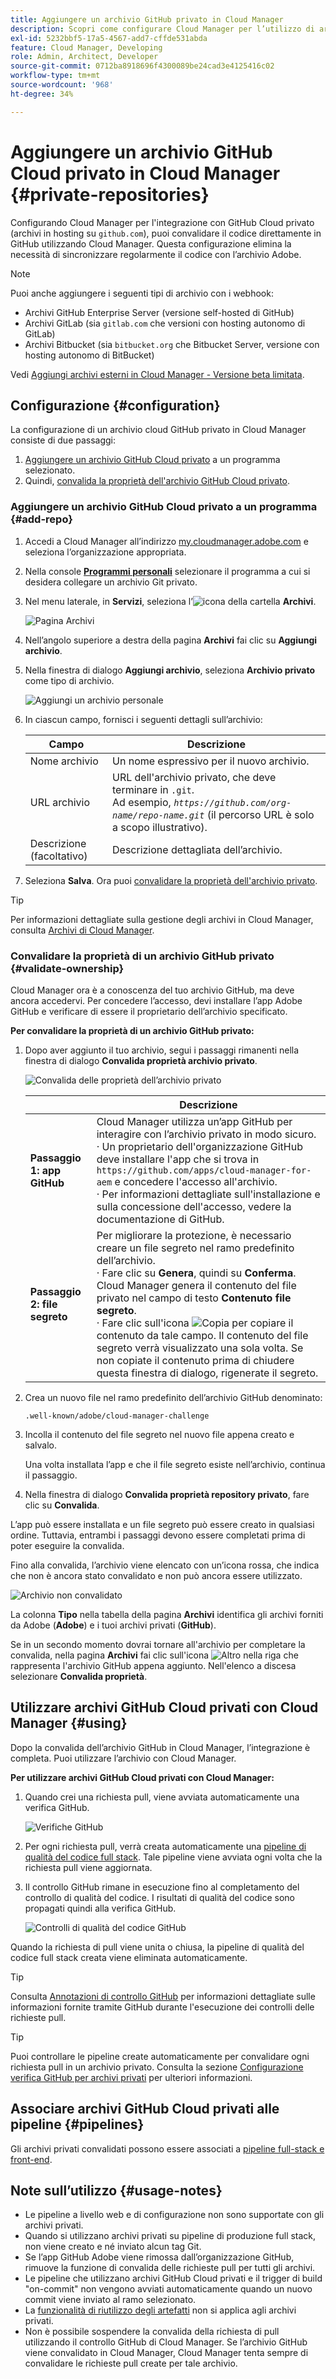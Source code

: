 ```yaml
---
title: Aggiungere un archivio GitHub privato in Cloud Manager
description: Scopri come configurare Cloud Manager per l’utilizzo di archivi GitHub privati.
exl-id: 5232bbf5-17a5-4567-add7-cffde531abda
feature: Cloud Manager, Developing
role: Admin, Architect, Developer
source-git-commit: 0712ba8918696f4300089be24cad3e4125416c02
workflow-type: tm+mt
source-wordcount: '968'
ht-degree: 34%

---
```


# Aggiungere un archivio GitHub Cloud privato in Cloud Manager {#private-repositories}

Configurando Cloud Manager per l&#39;integrazione con GitHub Cloud privato (archivi in hosting su `github.com`), puoi convalidare il codice direttamente in GitHub utilizzando Cloud Manager. Questa configurazione elimina la necessità di sincronizzare regolarmente il codice con l’archivio Adobe.

>[!NOTE]
>
>Puoi anche aggiungere i seguenti tipi di archivio con i webhook:
>
>* Archivi GitHub Enterprise Server (versione self-hosted di GitHub)
>* Archivi GitLab (sia `gitlab.com` che versioni con hosting autonomo di GitLab)
>* Archivi Bitbucket (sia `bitbucket.org` che Bitbucket Server, versione con hosting autonomo di BitBucket)
>
>Vedi [Aggiungi archivi esterni in Cloud Manager - Versione beta limitata](/help/implementing/cloud-manager/managing-code/external-repositories.md).

<!-- CONSIDER ADDING MORE DETAIL... THE WHY. Some key points about this capability include the following:

* **Direct Integration**: With this setup, you can directly link your private GitHub repositories to Cloud Manager, allowing for seamless code validation, deployment, and CI/CD (Continuous Integration/Continuous Deployment) pipelines without needing to maintain a separate sync process with Adobe's default Git repository.

* **Customization and Autonomy**: Companies often prefer managing their own source code repositories for security, control, and integration purposes. "Build your own GitHub" allows organizations to maintain their internal development processes while leveraging the full functionality of Cloud Manager for building, testing, and deploying AEM (Adobe Experience Manager) applications.

* **Simplified Workflow**: It reduces the overhead of synchronizing code between multiple repositories by allowing Cloud Manager to access the organization's private repository directly, making the development cycle faster and more efficient.

* **CI/CD Pipelines**: Teams can still benefit from Adobe Cloud Manager's automated build, test, and deployment processes, as the integration allows the CI/CD pipelines to pull code from the organization's own GitHub repository.

In essence, a "Build your own GitHub" in Adobe Cloud Manager empowers teams to manage their own GitHub repositories while still using the robust deployment and validation capabilities of Cloud Manager.

>[!NOTE]
>
>This feature is exclusive to public GitHub. Support for self-hosted GitHub is not available. -->

## Configurazione {#configuration}

La configurazione di un archivio cloud GitHub privato in Cloud Manager consiste di due passaggi:

1. [Aggiungere un archivio GitHub Cloud privato](#add-repo) a un programma selezionato.
1. Quindi, [convalida la proprietà dell&#39;archivio GitHub Cloud privato](#validate-ownership).



### Aggiungere un archivio GitHub Cloud privato a un programma {#add-repo}

1. Accedi a Cloud Manager all’indirizzo [my.cloudmanager.adobe.com](https://my.cloudmanager.adobe.com/) e seleziona l’organizzazione appropriata.

1. Nella console **[Programmi personali](/help/implementing/cloud-manager/navigation.md#my-programs)** selezionare il programma a cui si desidera collegare un archivio Git privato.

1. Nel menu laterale, in **Servizi**, seleziona l’![icona della cartella](https://spectrum.adobe.com/static/icons/workflow_18/Smock_Folder_18_N.svg) **Archivi**.

   ![Pagina Archivi](/help/implementing/cloud-manager/managing-code/assets/repositories-tab.png)

1. Nell’angolo superiore a destra della pagina **Archivi** fai clic su **Aggiungi archivio**.

1. Nella finestra di dialogo **Aggiungi archivio**, seleziona **Archivio privato** come tipo di archivio.

   ![Aggiungi un archivio personale](/help/implementing/cloud-manager/assets/repos/add-own-github.png)

1. In ciascun campo, fornisci i seguenti dettagli sull’archivio:

   | Campo | Descrizione |
   | --- | --- |
   | Nome archivio | Un nome espressivo per il nuovo archivio. |
   | URL archivio | URL dell&#39;archivio privato, che deve terminare in `.git`.<br>Ad esempio, *`https://github.com/org-name/repo-name.git`* (il percorso URL è solo a scopo illustrativo). |
   | Descrizione (facoltativo) | Descrizione dettagliata dell’archivio. |

1. Seleziona **Salva**.
Ora puoi [convalidare la proprietà dell&#39;archivio privato](#validate-ownership).

>[!TIP]
>
>Per informazioni dettagliate sulla gestione degli archivi in Cloud Manager, consulta [Archivi di Cloud Manager](/help/implementing/cloud-manager/managing-code/managing-repositories.md).


### Convalidare la proprietà di un archivio GitHub privato {#validate-ownership}

Cloud Manager ora è a conoscenza del tuo archivio GitHub, ma deve ancora accedervi. Per concedere l’accesso, devi installare l’app Adobe GitHub e verificare di essere il proprietario dell’archivio specificato.

**Per convalidare la proprietà di un archivio GitHub privato:**

1. Dopo aver aggiunto il tuo archivio, segui i passaggi rimanenti nella finestra di dialogo **Convalida proprietà archivio privato**.

   ![Convalida delle proprietà dell’archivio privato](/help/implementing/cloud-manager/assets/repos/private-repo-validate.png)

   |  | Descrizione |
   | --- | --- |
   | **Passaggio 1: app GitHub** | Cloud Manager utilizza un’app GitHub per interagire con l’archivio privato in modo sicuro.<br>· Un proprietario dell&#39;organizzazione GitHub deve installare l&#39;app che si trova in `https://github.com/apps/cloud-manager-for-aem` e concedere l&#39;accesso all&#39;archivio.<br>· Per informazioni dettagliate sull&#39;installazione e sulla concessione dell&#39;accesso, vedere la documentazione di GitHub. |
   | **Passaggio 2: file segreto** | Per migliorare la protezione, è necessario creare un file segreto nel ramo predefinito dell’archivio.<br>· Fare clic su **Genera**, quindi su **Conferma**. Cloud Manager genera il contenuto del file privato nel campo di testo **Contenuto file segreto**.<br>· Fare clic sull&#39;icona ![Copia](https://spectrum.adobe.com/static/icons/workflow_18/Smock_Copy_18_N.svg) per copiare il contenuto da tale campo. Il contenuto del file segreto verrà visualizzato una sola volta. Se non copiate il contenuto prima di chiudere questa finestra di dialogo, rigenerate il segreto. |

1. Crea un nuovo file nel ramo predefinito dell’archivio GitHub denominato:

   `.well-known/adobe/cloud-manager-challenge`

1. Incolla il contenuto del file segreto nel nuovo file appena creato e salvalo.

   Una volta installata l’app e che il file segreto esiste nell’archivio, continua il passaggio.

1. Nella finestra di dialogo **Convalida proprietà repository privato**, fare clic su **Convalida**.

L’app può essere installata e un file segreto può essere creato in qualsiasi ordine. Tuttavia, entrambi i passaggi devono essere completati prima di poter eseguire la convalida.

Fino alla convalida, l’archivio viene elencato con un’icona rossa, che indica che non è ancora stato convalidato e non può ancora essere utilizzato.

![Archivio non convalidato](/help/implementing/cloud-manager/assets/repos/unvalidated-repo.png)

La colonna **Tipo** nella tabella della pagina **Archivi** identifica gli archivi forniti da Adobe (**Adobe**) e i tuoi archivi privati (**GitHub**).

Se in un secondo momento dovrai tornare all&#39;archivio per completare la convalida, nella pagina **Archivi** fai clic sull&#39;icona ![Altro](https://spectrum.adobe.com/static/icons/workflow_18/Smock_More_18_N.svg) nella riga che rappresenta l&#39;archivio GitHub appena aggiunto. Nell&#39;elenco a discesa selezionare **Convalida proprietà**.



## Utilizzare archivi GitHub Cloud privati con Cloud Manager {#using}

Dopo la convalida dell’archivio GitHub in Cloud Manager, l’integrazione è completa. Puoi utilizzare l’archivio con Cloud Manager.

**Per utilizzare archivi GitHub Cloud privati con Cloud Manager:**

1. Quando crei una richiesta pull, viene avviata automaticamente una verifica GitHub.

   ![Verifiche GitHub](/help/implementing/cloud-manager/assets/repos/github-checks.png)

1. Per ogni richiesta pull, verrà creata automaticamente una [pipeline di qualità del codice full stack](/help/implementing/cloud-manager/configuring-pipelines/introduction-ci-cd-pipelines.md). Tale pipeline viene avviata ogni volta che la richiesta pull viene aggiornata.

1. Il controllo GitHub rimane in esecuzione fino al completamento del controllo di qualità del codice. I risultati di qualità del codice sono propagati quindi alla verifica GitHub.

   ![Controlli di qualità del codice GitHub](/help/implementing/cloud-manager/assets/repos/github-code-quality.png)

Quando la richiesta di pull viene unita o chiusa, la pipeline di qualità del codice full stack creata viene eliminata automaticamente.

>[!TIP]
>
>Consulta [Annotazioni di controllo GitHub](github-annotations.md) per informazioni dettagliate sulle informazioni fornite tramite GitHub durante l&#39;esecuzione dei controlli delle richieste pull.

>[!TIP]
>
>Puoi controllare le pipeline create automaticamente per convalidare ogni richiesta pull in un archivio privato. Consulta la sezione [Configurazione verifica GitHub per archivi privati](github-check-config.md) per ulteriori informazioni.



## Associare archivi GitHub Cloud privati alle pipeline {#pipelines}

Gli archivi privati convalidati possono essere associati a [pipeline full-stack e front-end](/help/implementing/cloud-manager/configuring-pipelines/introduction-ci-cd-pipelines.md).



## Note sull’utilizzo {#usage-notes}

* Le pipeline a livello web e di configurazione non sono supportate con gli archivi privati.
* Quando si utilizzano archivi privati su pipeline di produzione full stack, non viene creato e né inviato alcun tag Git.
* Se l’app GitHub Adobe viene rimossa dall’organizzazione GitHub, rimuove la funzione di convalida delle richieste pull per tutti gli archivi.
* Le pipeline che utilizzano archivi GitHub Cloud privati e il trigger di build &quot;on-commit&quot; non vengono avviati automaticamente quando un nuovo commit viene inviato al ramo selezionato.
* La [funzionalità di riutilizzo degli artefatti](/help/implementing/cloud-manager/getting-access-to-aem-in-cloud/setting-up-project.md#build-artifact-reuse) non si applica agli archivi privati.
* Non è possibile sospendere la convalida della richiesta di pull utilizzando il controllo GitHub di Cloud Manager.
Se l’archivio GitHub viene convalidato in Cloud Manager, Cloud Manager tenta sempre di convalidare le richieste pull create per tale archivio.
